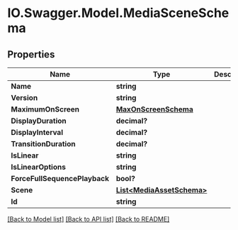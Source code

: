 # IO.Swagger.Model.MediaSceneSchema
## Properties

Name | Type | Description | Notes
------------ | ------------- | ------------- | -------------
**Name** | **string** |  | [optional] 
**Version** | **string** |  | [optional] 
**MaximumOnScreen** | [**MaxOnScreenSchema**](MaxOnScreenSchema.md) |  | [optional] 
**DisplayDuration** | **decimal?** |  | [optional] 
**DisplayInterval** | **decimal?** |  | [optional] 
**TransitionDuration** | **decimal?** |  | [optional] 
**IsLinear** | **string** |  | [optional] 
**IsLinearOptions** | **string** |  | [optional] 
**ForceFullSequencePlayback** | **bool?** |  | [optional] 
**Scene** | [**List&lt;MediaAssetSchema&gt;**](MediaAssetSchema.md) |  | [optional] 
**Id** | **string** |  | [optional] 

[[Back to Model list]](../README.md#documentation-for-models) [[Back to API list]](../README.md#documentation-for-api-endpoints) [[Back to README]](../README.md)

